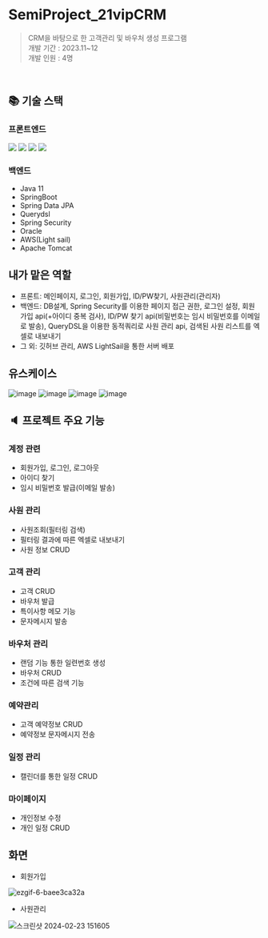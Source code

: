 # SemiProject_21vipCRM
> CRM을 바탕으로 한 고객관리 및 바우처 생성 프로그램<br>개발 기간 : 2023.11~12
> <br>개발 인원 : 4명
<br>

## :books: 기술 스택
### 프론트엔드
  <img src="https://img.shields.io/badge/thymeleaf-005F0F?style=for-the-badge&logo=thymeleaf&logoColor=white">  <img src="https://img.shields.io/badge/html5-E34F26?style=for-the-badge&logo=html5&logoColor=white"> <img src="https://img.shields.io/badge/css3-1572B6?style=for-the-badge&logo=css3&logoColor=white">
  <img src="https://img.shields.io/badge/javascript-F7DF1E?style=for-the-badge&logo=javascript&logoColor=white">

### 백엔드  
- Java 11
- SpringBoot
- Spring Data JPA
- Querydsl
- Spring Security
- Oracle
- AWS(Light sail)
- Apache Tomcat

## 내가 맡은 역할
- 프론트: 메인페이지, 로그인, 회원가입, ID/PW찾기, 사원관리(관리자)
- 백엔드: DB설계, Spring Security를 이용한 페이지 접근 권한, 로그인 설정, 회원가입 api(+아이디 중복 검사), ID/PW 찾기 api(비밀번호는 임시 비밀번호를 이메일로 발송), QueryDSL을 이용한 동적쿼리로 사원 관리 api, 검색된 사원 리스트를 엑셀로 내보내기
- 그 외: 깃허브 관리, AWS LightSail을 통한 서버 배포

## 유스케이스
![image](https://github.com/appletella/SemiProject_21vipCRM/assets/147576555/91bb450c-b851-432c-9f29-91283f31e8bc)
![image](https://github.com/appletella/SemiProject_21vipCRM/assets/147576555/31131080-2b26-4cf5-89c9-066fd58e760c)
![image](https://github.com/appletella/SemiProject_21vipCRM/assets/147576555/26621d15-c657-4d15-b352-023570f07a0c)
![image](https://github.com/appletella/SemiProject_21vipCRM/assets/147576555/bde45901-d8ee-4633-b64f-c51f4d1d196f)



## :speaker: 프로젝트 주요 기능 

### 계정 관련
- 회원가입, 로그인, 로그아웃
- 아이디 찾기
- 임시 비밀번호 발급(이메일 발송)
### 사원 관리
- 사원조회(필터링 검색) 
- 필터링 결과에 따른 엑셀로 내보내기
- 사원 정보 CRUD
### 고객 관리 
- 고객 CRUD
- 바우처 발급
- 특이사항 메모 기능
- 문자메시지 발송
### 바우처 관리 
- 랜덤 기능 통한 일련번호 생성
- 바우처 CRUD
- 조건에 따른 검색 기능
### 예약관리
- 고객 예약정보 CRUD
- 예약정보 문자메시지 전송
### 일정 관리 
- 캘린더를 통한 일정 CRUD
### 마이페이지
- 개인정보 수정
- 개인 일정 CRUD


## 화면
- 회원가입

![ezgif-6-baee3ca32a](https://github.com/appletella/SemiProject_21vipCRM/assets/147576555/b3d547b5-351b-429c-9e06-c0805820d0ed)

- 사원관리

![스크린샷 2024-02-23 151605](https://github.com/appletella/SemiProject_21vipCRM/assets/147576555/a2338af7-d370-4d9c-b289-ae61fd63e072)
